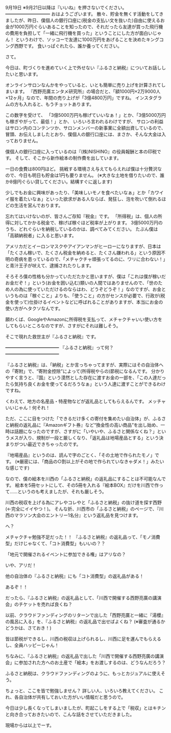 9月19日 ※9月21日以降は『いいね』を押さないでください。
━━━━━━━━━━
おはようございます。
散々、貯金を無くす活動をしてきましたが、昨日、僕個人の銀行口座に(税金の支払い文を抜いた)自由に使えるお金が1000万円ぐらいあることを知ったので、それだったら友達が買った飛行機の費用を負担して「一緒に飛行機を買った」ということにした方が面白いじゃん！
というわけで、ソッコーで友達に1000万円をあげることを決めたキングコング西野です。
食いっぱぐれたら、誰か養ってください。

さて。

今日は、町づくりを進めていく上で外せない『ふるさと納税』についてお話ししたいと思います。

オンラインサロンなんかをやっていると、いとも簡単に売り上げを計算されてしまいます。
『西野亮廣エンタメ研究所』の場合だと、「額1000円×2万9000人×12ヶ月」なので、年間の売り上げが「3億4800万円」ですね。
インスタグラムの方も入れると、もうチョットあります。

この数字を受けて、
「3億5000万円も稼げていいなぁ！」とか、「3億5000万円も稼ぎやがって、最低！」とか、
いろいろ言われるわけですが、
サロンの利益はサロン内のコンテンツか、サロンメンバーの新事業に全額出資しているので、冒頭、お伝えしましたとおり、僕個人の銀行口座には、まさか、そんな大金は入っておりません。

僕個人の銀行口座に入っているのは『(株)NISHINO』の役員報酬と本の印税です。
そして、そこから新作絵本の制作費を出しています。

一日の食費は800円ほど。
挑戦する環境さえ与えてもらえれば僕は十分贅沢なので、今日も明日も貯金は1円も要りません。
(※大きな土地を借りたいので、誰か8億円ぐらい貸してください。結構すぐに返します)

少しでもお金に興味があったり、「美味しいモノを食べたいなぁ」とか「カワイイ服を着たいなぁ」といった欲求がある人ならば、発狂し、泡を吹いて倒れるほどの生活を営んでおります。

忘れてはいけないのが、皆さんご存知『税金』です。
「所得税」は、個人の所得に対してかかる税金で、稼げば稼ぐほど税率が上がります。
3億5000万円のうち、どれぐらいを納税しているのかは、調べてみてください。
たぶん僕は「高額納税者」に入ると思います。

アメリカだとイーロンマスクやアイアンマンがヒーローになりますが、日本は「たくさん稼いで、たくさん税金を納めると、たくさん嫌われる」という原因不明の奇病を患っているので、「メチャクチャ頑張ってるのに、ワリに合わない！」と青汁王子が吠えて、逮捕されたりします。

そろそろ僕の性格も分かっていただたかと思いますが、僕は「これは僕が稼いだお金だぞ！」という(お金を囲い込む)類いの人間ではありませんので、「世のため人の為に使っていただけるのならはわ、どうぞどうぞ！」なのですが、お金というものは「稼ぐこと」よりも、「使うこと」の方がセンスが必要で、行政が(税金を使って)仕掛けるイベントなどに呼ばれることがありますが、本当にお金の使い方がヘタクソなんです。

願わくば、GoogleやAmazonに所得税を支払って、メチャクチャいい使い方をしてもらいところなのですが、さすがにそれは難しそう。

そこで現れた救世主が『ふるさと納税』です。

━━━━━━━━━━━━
『ふるさと納税』って何？
━━━━━━━━━━━━

『ふるさと納税』は、「納税」とか言っちゃってますが、実際にはその自治体への「寄附」で、“寄附金控除”によって(所得税やらの)節税になるんです。
分かりやすく言うと、『国』という漠然とした存在に渡すお金の一部を、「この人達だったら気持ち良くお金を使ってるだろうなぁ」という人達に渡すことができるわけですね。

くわえて、地方の名産品・特産物などが返礼品としてもらえるんです。
メッチャいいじゃん！何それ！

ただ、ここに目をつけた「できるだけ多くの寄付を集めたい自治体」が、ふるさと納税の返礼品に『Amazonギフト券』など“換金性の高い商品”を出し始め、一時は話題になったのですが、さすがに「いやいや、ふるさと関係なくね？」というメスが入り、規制が一段と厳しくなり、「返礼品は地場産品とする」という決まりがつい最近できちゃったのです。

『地場産品』というのは、読んで字のごとく、「その土地で作られたモノ」です。
(※厳密には、「商品の○割以上がその地で作られていなきゃダメ！」みたいな感じです)

なので、僕の絵本を川西の「ふるさと納税」の返礼品にすることは不可能なんです。
絵本を5冊セットにして、その5冊を入れる『絵本BOX』だけを川西で作って……というのも考えましたが、それも厳しそう。

川西の税収を上げる為にアレやコレやと「ふるさと納税」の抜け道を探す西野(←完全にイイやつ！)。
そんな折、川西市の「ふるさと納税」のページで、『川西のマラソン大会のエントリー1名分』という返礼品を見つけます。

へ？

メチャクチャ勉強不足だった！！
『ふるさと納税』の返礼品って、「モノ消費型」だけじゃなくて、「コト消費型」もいいの？？

「地元で開催されるイベントに参加できる権」はアリなの？

いや、アリだ！

他の自治体の『ふるさと納税』にも「コト消費型」の返礼品がある！

あるぞ！！

だったら、『ふるさと納税』の返礼品として、「川西で開催する西野亮廣の講演会」のチケットを売れば良くね？

以前、クラウドファンディングのリターンで出した「西野亮廣と一緒に『湯櫻』の風呂に入る」を、『ふるさと納税』の返礼品で出せばよくね？
(※審査が通るかどうかは、さておき！)

皆は節税ができるし、川西の税収は上げられるし、川西に足を運んでもらえるし、全員ハッピーじゃん！

ちなみに、『ふるさと納税』の返礼品で出した「川西で開催する西野亮廣の講演会」に参加された方へのお土産で「絵本」をお渡しするのは、どうなんだろう？

ふるさと納税は、クラウドファンディングのように、もっとカジュアルに使えそう。

ちょっと、ここを皆で勉強しません？
詳しい人、いろいろ教えてください。
これ、各自治体が共有しておいた方がいい情報だと思うので。

今日は少し長くなってしまいましたが、町起こしをする上で「税収」とはキチンと向き合っておきたいので、こんな話をさせていただきました。

現場からは以上でーす。
